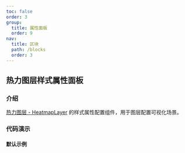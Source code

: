 ```yaml
---
toc: false
order: 3
group:
  title: 属性面板
  order: 9
nav:
  title: 区块
  path: /blocks
  order: 3
---
```


## 热力图层样式属性面板

### 介绍

[热力图层 - HeatmapLayer](/components/layers/base-layers/heatmap-layer) 的样式属性配置组件，用于图层配置可视化场景。

### 代码演示

#### 默认示例

<code src="./demos/default.tsx" compact></code>
